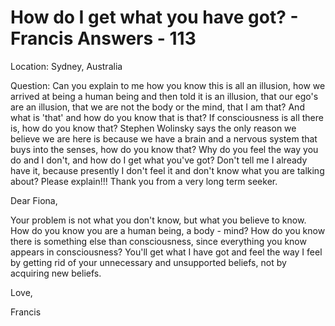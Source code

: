 # How do I get what you have got? - Francis Answers - 113

Location: Sydney, Australia&nbsp;

Question: Can you explain to me how you know this is all an illusion, how we arrived at being a human being and then told it is an illusion, that our ego's are an illusion, that we are not the body or the mind, that I am that? And what is 'that' and how do you know that is that? If consciousness is all there is, how do you know that? Stephen Wolinsky says the only reason we believe we are here is because we have a brain and a nervous system that buys into the senses, how do you know that? Why do you feel the way you do and I don't, and how do I get what you've got? Don't tell me I already have it, because presently I don't feel it and don't know what you are talking about? Please explain!!! Thank you from a very long term seeker.

Dear Fiona,

Your problem is not what you don't know, but what you believe to know. How do you know you are a human being, a body - mind? How do you know there is something else than consciousness, since everything you know appears in consciousness? You'll get what I have got and feel the way I feel by getting rid of your unnecessary and unsupported beliefs, not by acquiring new beliefs.

Love,

Francis




  








